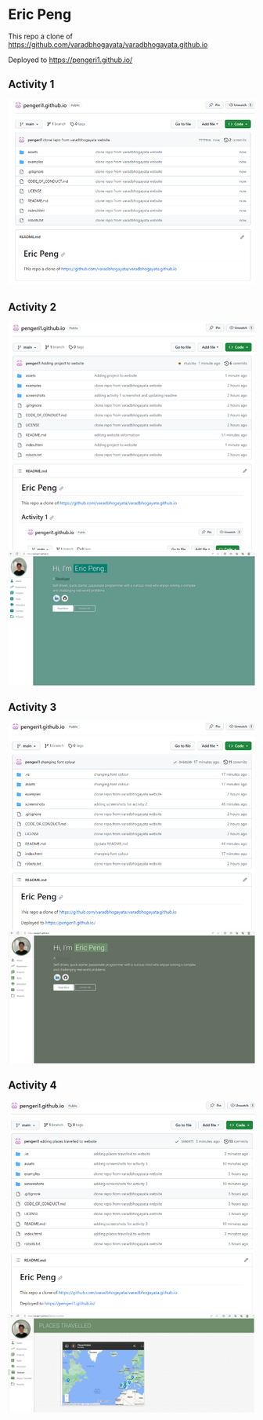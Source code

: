 # Eric Peng

This repo a clone of https://github.com/varadbhogayata/varadbhogayata.github.io

Deployed to https://pengeri1.github.io/

## Activity 1
![Activity 1](/screenshots/Lab2Activity1.png)

## Activity 2
![Activity 2](/screenshots/Lab2Activity2.1.png)
![Activity 2](/screenshots/Lab2Activity2.2.png)

## Activity 3
![Activity 3](/screenshots/Lab2Activity3.1.png)
![Activity 3](/screenshots/Lab2Activity3.2.png)

## Activity 4
![Activity 4](/screenshots/Lab2Activity4.1.png)
![Activity 4](/screenshots/Lab2Activity4.2.png)
